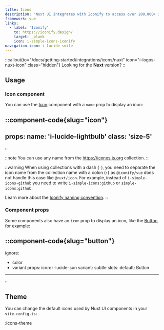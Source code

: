 ```yaml
---
title: Icons
description: 'Nuxt UI integrates with Iconify to access over 200,000+ icons.'
framework: vue
links:
  - label: 'Iconify'
    to: https://iconify.design/
    target: _blank
    icon: i-simple-icons-iconify
navigation.icon: i-lucide-smile
---
```


::callout{to="/docs/getting-started/integrations/icons/nuxt" icon="i-logos-nuxt-icon" class="hidden"}
Looking for the **Nuxt** version?
::

## Usage

### Icon component

You can use the [Icon](/docs/components/icon) component with a `name` prop to display an icon:

::component-code{slug="icon"}
---
props:
  name: 'i-lucide-lightbulb'
  class: 'size-5'
---
::

::note
You can use any name from the <https://icones.js.org> collection.
::

::warning
When using collections with a dash (`-`), you need to separate the icon name from the collection name with a colon (`:`) as `@iconify/vue` does not handle this case like `@nuxt/icon`. For example, instead of `i-simple-icons-github` you need to write `i-simple-icons:github` or `simple-icons:github`.

Learn more about the [Iconify naming convention](https://iconify.design/docs/icon-components/vue/#icon).
::

### Component props

Some components also have an `icon` prop to display an icon, like the [Button](/docs/components/button) for example:

::component-code{slug="button"}
---
ignore:
  - color
  - variant
props:
  icon: i-lucide-sun
  variant: subtle
slots:
  default: Button
---
::

## Theme

You can change the default icons used by Nuxt UI components in your `vite.config.ts`:

:icons-theme
